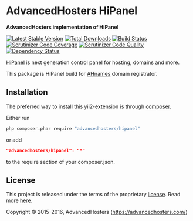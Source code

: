 AdvancedHosters HiPanel
=======================

**AdvancedHosters implementation of HiPanel**

[![Latest Stable Version](https://poser.pugx.org/advancedhosters/hipanel/v/stable)](https://packagist.org/packages/advancedhosters/hipanel)
[![Total Downloads](https://poser.pugx.org/advancedhosters/hipanel/downloads)](https://packagist.org/packages/advancedhosters/hipanel)
[![Build Status](https://img.shields.io/travis/advancedhosters/hipanel.svg)](https://travis-ci.org/advancedhosters/hipanel)
[![Scrutinizer Code Coverage](https://img.shields.io/scrutinizer/coverage/g/advancedhosters/hipanel.svg)](https://scrutinizer-ci.com/g/advancedhosters/hipanel/)
[![Scrutinizer Code Quality](https://img.shields.io/scrutinizer/g/advancedhosters/hipanel.svg)](https://scrutinizer-ci.com/g/advancedhosters/hipanel/)
[![Dependency Status](https://www.versioneye.com/php/advancedhosters:hipanel/dev-master/badge.svg)](https://www.versioneye.com/php/advancedhosters:hipanel/dev-master)

[HiPanel](http://hipanel.com) is next generation control panel for hosting, domains and more.

This package is HiPanel build for [AHnames](https://ahnames.com) domain registrator.

## Installation

The preferred way to install this yii2-extension is through [composer](http://getcomposer.org/download/).

Either run

```sh
php composer.phar require "advancedhosters/hipanel"
```

or add

```json
"advancedhosters/hipanel": "*"
```

to the require section of your composer.json.

## License

This project is released under the terms of the proprietary [license](LICENSE).
Read more [here](https://en.wikipedia.org/wiki/Proprietary_software).

Copyright © 2015-2016, AdvancedHosters (https://advancedhosters.com/)
